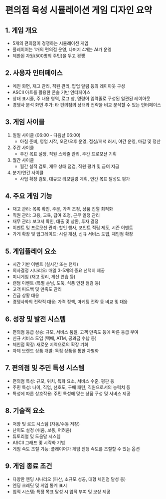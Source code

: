 # 편의점 육성 시뮬레이션 게임 디자인 요약

## 1. 게임 개요

- 5개의 편의점이 경쟁하는 시뮬레이션 게임
- 플레이어는 1개의 편의점 운영, 나머지 4개는 AI가 운영
- 제한된 자원(500명의 주민)을 두고 경쟁

## 2. 사용자 인터페이스

- 메인 화면, 재고 관리, 직원 관리, 팝업 알림 등의 레이아웃 구성
- ASCII 아트를 활용한 콘솔 기반 인터페이스
- 상태 표시줄, 주 내용 영역, 로그 창, 명령어 입력줄로 구성된 일관된 레이아웃
- 경쟁사 분석 화면 추가: 타 편의점의 상태와 전략을 비교 분석할 수 있는 인터페이스

## 3. 게임 사이클

1. 일일 사이클 (06:00 - 다음날 06:00)
   - 아침 준비, 영업 시작, 오전/오후 운영, 점심/저녁 러시, 야간 운영, 마감 및 정산
2. 주간 사이클
   - 주간 목표 설정, 직원 스케줄 관리, 주간 프로모션 기획
3. 월간 사이클
   - 월간 실적 검토, 재무 상태 점검, 직원 평가 및 급여 지급
4. 분기/연간 사이클
   - 사업 확장 검토, 대규모 리모델링 계획, 연간 목표 달성도 평가

## 4. 주요 게임 기능

- 재고 관리: 목록 확인, 주문, 가격 조정, 상품 진열 최적화
- 직원 관리: 고용, 교육, 급여 조정, 근무 일정 관리
- 재무 관리: 보고서 확인, 대출 및 상환, 투자 결정
- 이벤트 및 프로모션 관리: 할인 행사, 포인트 적립 제도, 시즌 이벤트
- 가게 확장 및 업그레이드: 시설 개선, 신규 서비스 도입, 체인점 확장

## 5. 게임플레이 요소

- 시간 기반 이벤트 (실시간 또는 턴제)
- 의사결정 시나리오: 매일 3-5개의 중요 선택지 제공
- 미니게임 (재고 정리, 계산 연습 등)
- 랜덤 이벤트 (특별 손님, 도둑, 식품 안전 점검 등)
- 고객 피드백 및 만족도 관리
- 긴급 상황 대응
- 경쟁사와의 전략적 대응: 가격 정책, 마케팅 전략 등 비교 및 대응

## 6. 성장 및 발전 시스템

- 편의점 등급 상승: 규모, 서비스 품질, 고객 만족도 등에 따른 등급 부여
- 신규 서비스 도입 (택배, ATM, 공과금 수납 등)
- 체인점 확장: 새로운 지역으로의 확장 기회
- 자체 브랜드 상품 개발: 독점 상품을 통한 차별화

## 7. 편의점 및 주민 특성 시스템

- 편의점 특성: 규모, 위치, 특화 요소, 서비스 수준, 평판 등
- 주민 특성: 나이, 직업, 선호도, 구매 패턴, 직원으로서의 능력치 등
- 특성에 따른 상호작용: 주민 특성에 맞는 상품 구성 및 서비스 제공

## 8. 기술적 요소

- 저장 및 로드 시스템 (자동/수동 저장)
- 난이도 설정 (쉬움, 보통, 어려움)
- 튜토리얼 및 도움말 시스템
- ASCII 그래프 및 시각화 기법
- 게임 속도 조절 기능: 플레이어가 게임 진행 속도를 조절할 수 있는 옵션

## 9. 게임 종료 조건

- 다양한 엔딩 시나리오 (파산, 소규모 성공, 대형 체인점 달성 등)
- 엔딩 크레딧 및 게임 통계 표시
- 업적 시스템: 특정 목표 달성 시 업적 부여 및 보상 제공
